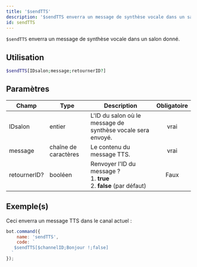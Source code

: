 ```yaml
---
title: '$sendTTS'
description: '$sendTTS enverra un message de synthèse vocale dans un salon donné.'
id: sendTTS
---
```


`$sendTTS` enverra un message de synthèse vocale dans un salon donné.

## Utilisation

```php
$sendTTS[IDsalon;message;retournerID?]
```

## Paramètres

| Champ        | Type                 | Description                                                                                 | Obligatoire |
| ------------ | -------------------- | ------------------------------------------------------------------------------------------- |:-----------:|
| IDsalon      | entier               | L'ID du salon où le message de synthèse vocale sera envoyé.                                 |    vrai     |
| message      | chaîne de caractères | Le contenu du message TTS.                                                                  |    vrai     |
| retournerID? | booléen              | Renvoyer l'ID du message ?  <br /> 1. **true** <br /> 2. **false** (par défaut) |    Faux     |

## Exemple(s)

Ceci enverra un message TTS dans le canal actuel :

```javascript
bot.command({
    name: 'sendTTS',
    code: `
   $sendTTS[$channelID;Bonjour !;false]
  `
});
```
